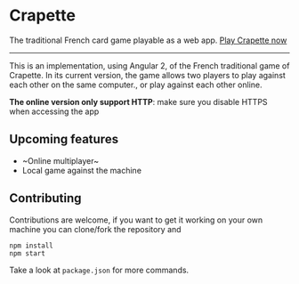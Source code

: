 # Crapette

The traditional French card game playable as a web app. [Play Crapette now](http://leonarda-l.github.io/crapette/)

----------------------

This is an implementation, using Angular 2, of the French traditional game of Crapette. In its current version, the game allows two players to play against each other on the same computer., or play against each other online.

**The online version only support HTTP**: make sure you disable HTTPS when accessing the app

## Upcoming features

* ~Online multiplayer~
* Local game against the machine

## Contributing

Contributions are welcome, if you want to get it working on your own machine you can clone/fork the repository and 

```
npm install
npm start
```

Take a look at `package.json` for more commands.
